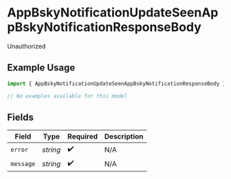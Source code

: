 # AppBskyNotificationUpdateSeenAppBskyNotificationResponseBody

Unauthorized

## Example Usage

```typescript
import { AppBskyNotificationUpdateSeenAppBskyNotificationResponseBody } from "bluesky/models/errors";

// No examples available for this model
```

## Fields

| Field              | Type               | Required           | Description        |
| ------------------ | ------------------ | ------------------ | ------------------ |
| `error`            | *string*           | :heavy_check_mark: | N/A                |
| `message`          | *string*           | :heavy_check_mark: | N/A                |